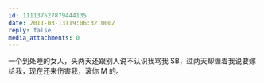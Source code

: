```yaml
---
id: 111137527879444135
date: 2011-03-13T19:06:32.000Z
reply: false
media_attachments: 0
---
```


一个到处睡的女人，头两天还跟别人说不认识我骂我 SB，过两天却缠着我说要嫁给我，现在还来伤害我，滚你 M 的。

